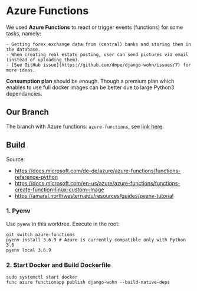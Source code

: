 # Azure Functions

We used **Azure Functions** to react or trigger events (functions) for some tasks, namely:

    - Getting forex exchange data from (central) banks and storing them in the database.
    - When creating real estate posting, user can send pictures via email (instead of uploading them).
    - [See GitHub issue](https://github.com/dmpe/django-wohn/issues/7) for more ideas.

**Consumption plan** should be enough.
Though a premium plan which enables to use full docker images can be better due to large Python3 dependancies.

## Our Branch

The branch with Azure functions: `azure-functions`, see [link here](https://github.com/dmpe/django-wohn/tree/azure-functions).


## Build

Source:
- <https://docs.microsoft.com/de-de/azure/azure-functions/functions-reference-python>
- <https://docs.microsoft.com/en-us/azure/azure-functions/functions-create-function-linux-custom-image>
- <https://amaral.northwestern.edu/resources/guides/pyenv-tutorial>

### 1. Pyenv

Use `pyenv` in this worktree. Execute in the root:

```
git switch azure-functions
pyenv install 3.6.9 # Azure is currently compatible only with Python 3.6
pyenv local 3.6.9
```

### 2. Start Docker and Build Dockerfile

```
sudo systemctl start docker
func azure functionapp publish django-wohn --build-native-deps
```
